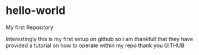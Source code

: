 # hello-world
My first Repository

Interestingly this is my first setup on github so i am thankfull that they have provided a tutorial on how to operate within my repo thank you GITHUB
